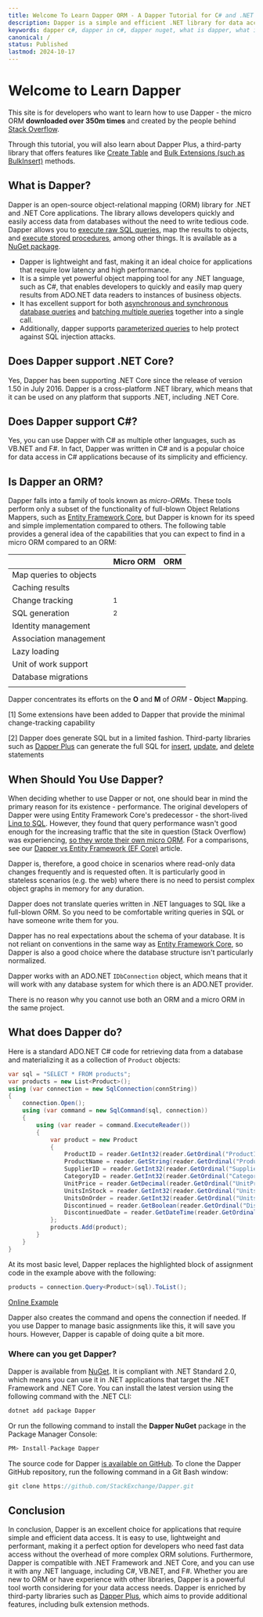 ```yaml
---
title: Welcome To Learn Dapper ORM - A Dapper Tutorial for C# and .NET Core
description: Dapper is a simple and efficient .NET library for data access and object-relational mapping (ORM) that supports .NET Core and C# language.
keywords: dapper c#, dapper in c#, dapper nuget, what is dapper, what is dapper in .net core
canonical: /
status: Published
lastmod: 2024-10-17
---
```


# Welcome to Learn Dapper

This site is for developers who want to learn how to use Dapper - the micro ORM **downloaded over 350m times** and created by the people behind [Stack Overflow](https://stackoverflow.com/questions/tagged/dapper).

Through this tutorial, you will also learn about Dapper Plus, a third-party library that offers features like [Create Table](https://dapper-plus.net/create-table) and [Bulk Extensions (such as BulkInsert)](https://dapper-plus.net/bulk-extensions-methods) methods.

## What is Dapper?

Dapper is an open-source object-relational mapping (ORM) library for .NET and .NET Core applications. The library allows developers quickly and easily access data from databases without the need to write tedious code. Dapper allows you to [execute raw SQL queries](/non-query), map the results to objects, and [execute stored procedures](/stored-procedures), among other things. It is available as a [NuGet package](https://dappertutorial.net/download).

 - Dapper is lightweight and fast, making it an ideal choice for applications that require low latency and high performance. 
 - It is a simple yet powerful object mapping tool for any .NET language, such as C#, that enables developers to quickly and easily map query results from ADO.NET data readers to instances of business objects. 
 - It has excellent support for both [asynchronous and synchronous database queries](/dapper-query/index) and [batching multiple queries](/dapper-query/selecting-multiple-results) together into a single call. 
 - Additionally, dapper supports [parameterized queries](/parameters) to help protect against SQL injection attacks.

## Does Dapper support .NET Core?

Yes, Dapper has been supporting .NET Core since the release of version 1.50 in July 2016. Dapper is a cross-platform .NET library, which means that it can be used on any platform that supports .NET, including .NET Core.

## Does Dapper support C#?

Yes, you can use Dapper with C# as multiple other languages, such as VB.NET and F#. In fact, Dapper was written in C# and is a popular choice for data access in C# applications because of its simplicity and efficiency. 

## Is Dapper an ORM?

Dapper falls into a family of tools known as _micro-ORMs_. These tools perform only a subset of the functionality of full-blown Object Relations Mappers, such as [Entity Framework Core](https://www.learnentityframeworkcore.com), but Dapper is known for its speed and simple implementation compared to others. The following table provides a general idea of the capabilities that you can expect to find in a micro ORM compared to an ORM:

| | Micro ORM | ORM|
|:--|:--|:--|
| Map queries to objects  | <i class="fas fa-check" style="color:green;"></i>  | <i class="fas fa-check" style="color:green;"></i> |
| Caching results    | <i class="fas fa-times" style="color:red"></i> | <i class="fas fa-check" style="color:green;"></i>|
| Change tracking  | <i class="fas fa-times" style="color:red"></i> <sup>1</sup> | <i class="fas fa-check" style="color:green;"></i>|
| SQL generation    | <i class="fas fa-times" style="color:red"></i> <sup>2</sup> | <i class="fas fa-check" style="color:green;"></i>|
| Identity management | <i class="fas fa-times" style="color:red"></i> | <i class="fas fa-check" style="color:green;"></i>|
| Association management | <i class="fas fa-times" style="color:red"></i> | <i class="fas fa-check" style="color:green;"></i>|
| Lazy loading | <i class="fas fa-times" style="color:red"></i> | <i class="fas fa-check" style="color:green;"></i>|
| Unit of work support | <i class="fas fa-times" style="color:red"></i> | <i class="fas fa-check" style="color:green;"></i>|
| Database migrations | <i class="fas fa-times" style="color:red"></i> | <i class="fas fa-check" style="color:green;"></i>|
| | | |

Dapper concentrates its efforts on the **O** and **M** of _ORM_ - **O**bject **M**apping.

[1] Some extensions have been added to Dapper that provide the minimal change-tracking capability

[2] Dapper does generate SQL but in a limited fashion. Third-party libraries such as [Dapper Plus](https://dapper-plus.net/) can generate the full SQL for [insert](/bulk-operations/bulk-insert), [update](/bulk-operations/bulk-update), and [delete](/bulk-operations/bulk-delete) statements

## When Should You Use Dapper?

When deciding whether to use Dapper or not, one should bear in mind the primary reason for its existence - performance. The original developers of Dapper were using Entity Framework Core's predecessor - the short-lived [Linq to SQL](https://docs.microsoft.com/en-us/dotnet/framework/data/adonet/sql/linq/). However, they found that query performance wasn't good enough for the increasing traffic that the site in question (Stack Overflow) was experiencing, [so they wrote their own micro ORM](https://samsaffron.com/archive/2011/03/30/How+I+learned+to+stop+worrying+and+write+my+own+ORM). For a comparisons, see our [Dapper vs Entity Framework (EF Core)](/dapper-vs-entity-framework) article.

Dapper is, therefore, a good choice in scenarios where read-only data changes frequently and is requested often. It is particularly good in stateless scenarios (e.g. the web) where there is no need to persist complex object graphs in memory for any duration.

Dapper does not translate queries written in .NET languages to SQL like a full-blown ORM. So you need to be comfortable writing queries in SQL or have someone write them for you. 

Dapper has no real expectations about the schema of your database. It is not reliant on conventions in the same way as [Entity Framework Core](https://entityframeworkcore.com/), so Dapper is also a good choice where the database structure isn't particularly normalized.  

Dapper works with an ADO.NET `IDbConnection` object, which means that it will work with any database system for which there is an ADO.NET provider.

There is no reason why you cannot use both an ORM and a micro ORM in the same project.  

## What does Dapper do?

Here is a standard ADO.NET C# code for retrieving data from a database and materializing it as a collection of `Product` objects:

```csharp
var sql = "SELECT * FROM products";
var products = new List<Product>();
using (var connection = new SqlConnection(connString))
{
    connection.Open();
    using (var command = new SqlCommand(sql, connection))
    {
        using (var reader = command.ExecuteReader())
        {
            var product = new Product
            {
                ProductID = reader.GetInt32(reader.GetOrdinal("ProductID")),
                ProductName = reader.GetString(reader.GetOrdinal("ProductName")),
                SupplierID = reader.GetInt32(reader.GetOrdinal("SupplierID")),
                CategoryID = reader.GetInt32(reader.GetOrdinal("CategoryID")),
                UnitPrice = reader.GetDecimal(reader.GetOrdinal("UnitPrice")),
                UnitsInStock = reader.GetInt32(reader.GetOrdinal("UnitsInStock")),
                UnitsOnOrder = reader.GetInt32(reader.GetOrdinal("UnitsOnOrder")),
                Discontinued = reader.GetBoolean(reader.GetOrdinal("Discontinued")),
                DiscontinuedDate = reader.GetDateTime(reader.GetOrdinal("DiscontinuedDate"))
            };
            products.Add(product);
        }
    }
}
```

At its most basic level, Dapper replaces the highlighted block of assignment code in the example above with the following:

```csharp
products = connection.Query<Product>(sql).ToList();
```

[Online Example](https://dotnetfiddle.net/2aFqUE)

Dapper also creates the command and opens the connection if needed. If you use Dapper to manage basic assignments like this, it will save you hours. However, Dapper is capable of doing quite a bit more.

### Where can you get Dapper?

Dapper is available from [NuGet](https://dappertutorial.net/download). It is compliant with .NET Standard 2.0, which means you can use it in .NET applications that target the .NET Framework and .NET Core. You can install the latest version using the following command with the .NET CLI:

```cmd
dotnet add package Dapper
```
Or run the following command to install the **Dapper NuGet** package in the Package Manager Console:

```csharp
PM> Install-Package Dapper
```

The source code for Dapper [is available on GitHub](https://github.com/DapperLib/Dapper). To clone the Dapper GitHub repository, run the following command in a Git Bash window:

```csharp
git clone https://github.com/StackExchange/Dapper.git
```

## Conclusion

In conclusion, Dapper is an excellent choice for applications that require simple and efficient data access. It is easy to use, lightweight and performant, making it a perfect option for developers who need fast data access without the overhead of more complex ORM solutions. Furthermore, Dapper is compatible with .NET Framework and .NET Core, and you can use it with any .NET language, including C#, VB.NET, and F#. Whether you are new to ORM or have experience with other libraries, Dapper is a powerful tool worth considering for your data access needs. Dapper is enriched by third-party libraries such as [Dapper Plus](https://dapper-plus.net/), which aims to provide additional features, including bulk extension methods.